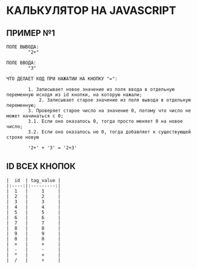 # КАЛЬКУЛЯТОР НА JAVASCRIPT


## ПРИМЕР №1


	ПОЛЕ ВЫВОДА:
			"2+"
	
	ПОЛЕ ВВОДА:
			"3"

	ЧТО ДЕЛАЕТ КОД ПРИ НАЖАТИИ НА КНОПКУ "=":
			
			1. Записывает новое значение из поля ввода в отдельную переменную исходя из id кнопки, на которую нажали;
    			2. Записывает старое значение из поля вывода в отдельную переменную;
			3. Проверяет старое число на значение 0, потому что число не может начинаться с 0;
			3.1. Если оно оказалось 0, тогда просто меняет 0 на новое число;
			3.2. Если оно оказалось не 0, тогда добавляет к существующей строке новую

			'2+' + '3' = '2+3'


## ID ВСЕХ КНОПОК


	|  id  | tag_value |
	|:----:|:---------:|
	|  1   |     1     |
	|  2   |     2     |
	|  3   |     3     |
	|  4   |     4     |
	|  5   |     5     |
	|  6   |     6     |
	|  7   |     7     |
	|  8   |     8     |
	|  9   |     9     |
	|  0   |     0     |
	|  +   |     +     |
	|  -   |     -     |
	|  *   |     ×     |
	|  /   |     ÷     |

